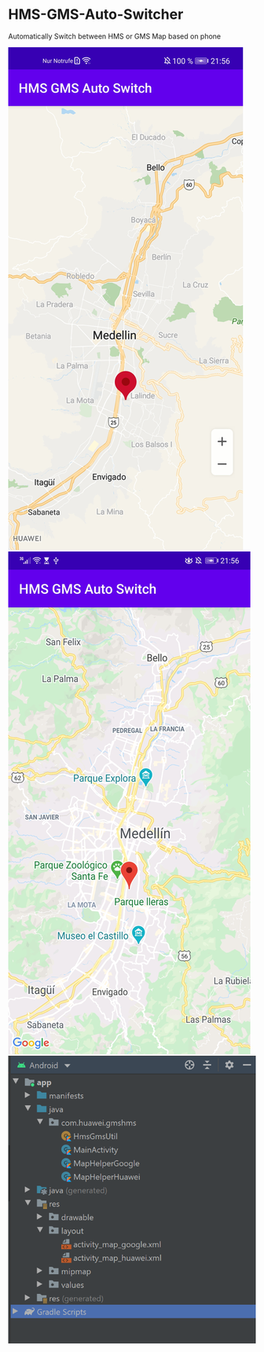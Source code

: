 # HMS-GMS-Auto-Switcher
Automatically Switch between HMS or GMS Map based on phone

![Screenshots](Screenshots/gms.jpg)
![Screenshots](Screenshots/hms.jpg)
![Screenshots](Screenshots/classes.PNG)

